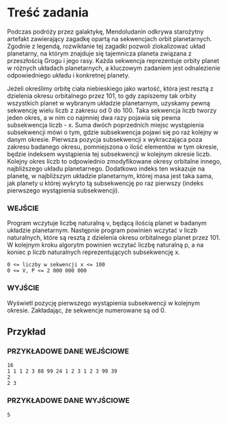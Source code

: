 # Treść zadania

Podczas podróży przez galaktykę, Mendoludanin odkrywa starożytny artefakt zawierający zagadkę opartą na sekwencjach orbit planetarnych. Zgodnie z legendą, rozwikłanie tej zagadki pozwoli zlokalizować układ planetarny, na którym znajduje się tajemnicza planeta związana z przeszłością Grogu i jego rasy. Każda sekwencja reprezentuje orbity planet w różnych układach planetarnych, a kluczowym zadaniem jest odnalezienie odpowiedniego układu i konkretnej planety.


Jeżeli określimy orbitę ciała niebieskiego jako wartość, która jest resztą z dzielenia okresu orbitalnego przez 101, to gdy zapiszemy tak orbity wszystkich planet w wybranym układzie planetarnym, uzyskamy pewną sekwencję wielu liczb z zakresu od 0 do 100. Taka sekwencja liczb tworzy jeden okres, a w nim co najmniej dwa razy pojawia się pewna subsekwencja liczb - x. Suma dwóch poprzednich miejsc wystąpienia subsekwencji mówi o tym, gdzie subsekwencja pojawi się po raz kolejny w danym okresie. Pierwsza pozycja subsekwencji x wykraczająca poza zakresu badanego okresu, pomniejszona o ilość elementów w tym okresie, będzie indeksem wystąpienia tej subsekwencji w kolejnym okresie liczb. Kolejny okres liczb to odpowiednio zmodyfikowane okresy orbitalne innego, najbliższego układu planetarnego. Dodatkowo indeks ten wskazuje na planetę, w najbliższym układzie planetarnym, której masa jest taka sama, jak planety u której wykryto tą subsekwencję po raz pierwszy (indeks pierwszego wystąpienia subsekwencji).


### WEJŚCIE

Program wczytuje liczbę naturalną v, będącą ilością planet w badanym układzie planetarnym. Następnie program powinien wczytać v liczb naturalnych, które są resztą z dzielenia okresu orbitalnego planet przez 101. W kolejnym kroku algorytm powinien wczytać liczbę naturalną p, a na koniec p liczb naturalnych reprezentujących subsekwencję x.

    0 <= liczby w sekwencji x <= 100
    0 <= V, P <= 2 000 000 000

### WYJŚCIE

Wyświetl pozycję pierwszego wystąpienia subsekwencji w kolejnym okresie. Zakładając, że sekwencje numerowane są od 0.
## Przykład

### PRZYKŁADOWE DANE WEJŚCIOWE

    16
    1 1 1 2 3 88 99 24 1 2 3 1 2 3 99 39
    2
    2 3

### PRZYKŁADOWE DANE WYJŚCIOWE

    5